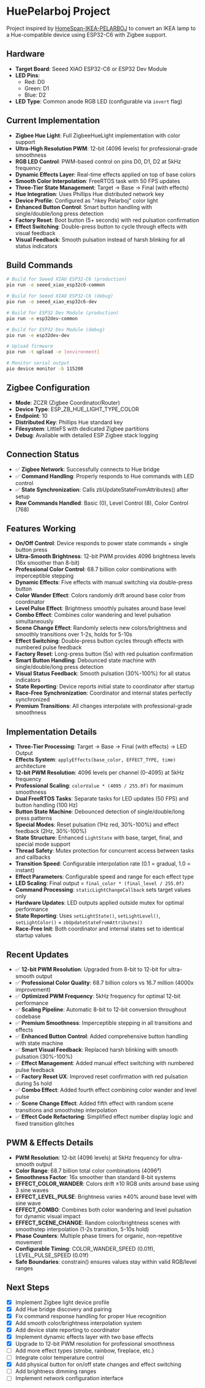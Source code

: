 # HuePelarboj Project

Project inspired by [HomeSpan-IKEA-PELARBOJ](https://github.com/n0rt0nthec4t/HomeSpan-IKEA-PELARBOJ) to convert an IKEA lamp to a Hue-compatible device using ESP32-C6 with Zigbee support.

## Hardware
- **Target Board**: Seeed XIAO ESP32-C6 or ESP32 Dev Module
- **LED Pins**: 
  - Red: D0
  - Green: D1  
  - Blue: D2
- **LED Type**: Common anode RGB LED (configurable via `invert` flag)

## Current Implementation
- **Zigbee Hue Light**: Full ZigbeeHueLight implementation with color support
- **Ultra-High Resolution PWM**: 12-bit (4096 levels) for professional-grade smoothness
- **RGB LED Control**: PWM-based control on pins D0, D1, D2 at 5kHz frequency
- **Dynamic Effects Layer**: Real-time effects applied on top of base colors
- **Smooth Color Interpolation**: FreeRTOS task with 50 FPS updates
- **Three-Tier State Management**: Target → Base → Final (with effects)
- **Hue Integration**: Uses Phillips Hue distributed network key
- **Device Profile**: Configured as "nkey Pelarboj" color light
- **Enhanced Button Control**: Smart button handling with single/double/long press detection
- **Factory Reset**: Boot button (5+ seconds) with red pulsation confirmation
- **Effect Switching**: Double-press button to cycle through effects with visual feedback
- **Visual Feedback**: Smooth pulsation instead of harsh blinking for all status indicators

## Build Commands
```bash
# Build for Seeed XIAO ESP32-C6 (production)
pio run -e seeed_xiao_esp32c6-common

# Build for Seeed XIAO ESP32-C6 (debug)
pio run -e seeed_xiao_esp32c6-dev

# Build for ESP32 Dev Module (production)
pio run -e esp32dev-common

# Build for ESP32 Dev Module (debug)
pio run -e esp32dev-dev

# Upload firmware
pio run -t upload -e [environment]

# Monitor serial output
pio device monitor -b 115200
```

## Zigbee Configuration
- **Mode**: ZCZR (Zigbee Coordinator/Router)
- **Device Type**: ESP_ZB_HUE_LIGHT_TYPE_COLOR
- **Endpoint**: 10
- **Distributed Key**: Phillips Hue standard key
- **Filesystem**: LittleFS with dedicated Zigbee partitions
- **Debug**: Available with detailed ESP Zigbee stack logging

## Connection Status
- ✅ **Zigbee Network**: Successfully connects to Hue bridge
- ✅ **Command Handling**: Properly responds to Hue commands with LED control
- ✅ **State Synchronization**: Calls zbUpdateStateFromAttributes() after setup
- **Raw Commands Handled**: Basic (0), Level Control (8), Color Control (768)

## Features Working
- **On/Off Control**: Device responds to power state commands + single button press
- **Ultra-Smooth Brightness**: 12-bit PWM provides 4096 brightness levels (16x smoother than 8-bit)
- **Professional Color Control**: 68.7 billion color combinations with imperceptible stepping
- **Dynamic Effects**: Five effects with manual switching via double-press button
- **Color Wander Effect**: Colors randomly drift around base color from coordinator
- **Level Pulse Effect**: Brightness smoothly pulsates around base level
- **Combo Effect**: Combines color wandering and level pulsation simultaneously
- **Scene Change Effect**: Randomly selects new colors/brightness and smoothly transitions over 1-2s, holds for 5-10s
- **Effect Switching**: Double-press button cycles through effects with numbered pulse feedback
- **Factory Reset**: Long-press button (5s) with red pulsation confirmation
- **Smart Button Handling**: Debounced state machine with single/double/long press detection
- **Visual Status Feedback**: Smooth pulsation (30%-100%) for all status indicators
- **State Reporting**: Device reports initial state to coordinator after startup
- **Race-Free Synchronization**: Coordinator and internal states perfectly synchronized
- **Premium Transitions**: All changes interpolate with professional-grade smoothness

## Implementation Details
- **Three-Tier Processing**: Target → Base → Final (with effects) → LED Output
- **Effects System**: `applyEffects(base_color, EFFECT_TYPE, time)` architecture
- **12-bit PWM Resolution**: 4096 levels per channel (0-4095) at 5kHz frequency
- **Professional Scaling**: `colorValue * (4095 / 255.0f)` for maximum smoothness
- **Dual FreeRTOS Tasks**: Separate tasks for LED updates (50 FPS) and button handling (100 Hz)
- **Button State Machine**: Debounced detection of single/double/long press patterns
- **Special Modes**: Reset pulsation (1Hz red, 30%-100%) and effect feedback (2Hz, 30%-100%)
- **State Structure**: Enhanced `LightState` with base, target, final, and special mode support
- **Thread Safety**: Mutex protection for concurrent access between tasks and callbacks
- **Transition Speed**: Configurable interpolation rate (0.1 = gradual, 1.0 = instant)
- **Effect Parameters**: Configurable speed and range for each effect type
- **LED Scaling**: Final output = `final_color * (final_level / 255.0f)`
- **Command Processing**: `staticLightChangeCallback` sets target values only
- **Hardware Updates**: LED outputs applied outside mutex for optimal performance
- **State Reporting**: Uses `setLightState()`, `setLightLevel()`, `setLightColor()` + `zbUpdateStateFromAttributes()`
- **Race-Free Init**: Both coordinator and internal states set to identical startup values

## Recent Updates
- ✅ **12-bit PWM Resolution**: Upgraded from 8-bit to 12-bit for ultra-smooth output
- ✅ **Professional Color Quality**: 68.7 billion colors vs 16.7 million (4000x improvement)
- ✅ **Optimized PWM Frequency**: 5kHz frequency for optimal 12-bit performance
- ✅ **Scaling Pipeline**: Automatic 8-bit to 12-bit conversion throughout codebase
- ✅ **Premium Smoothness**: Imperceptible stepping in all transitions and effects
- ✅ **Enhanced Button Control**: Added comprehensive button handling with state machine
- ✅ **Smart Visual Feedback**: Replaced harsh blinking with smooth pulsation (30%-100%)
- ✅ **Effect Management**: Added manual effect switching with numbered pulse feedback
- ✅ **Factory Reset UX**: Improved reset confirmation with red pulsation during 5s hold
- ✅ **Combo Effect**: Added fourth effect combining color wander and level pulse
- ✅ **Scene Change Effect**: Added fifth effect with random scene transitions and smoothstep interpolation
- ✅ **Effect Code Refactoring**: Simplified effect number display logic and fixed transition glitches

## PWM & Effects Details
- **PWM Resolution**: 12-bit (4096 levels) at 5kHz frequency for ultra-smooth output
- **Color Range**: 68.7 billion total color combinations (4096³)
- **Smoothness Factor**: 16x smoother than standard 8-bit systems
- **EFFECT_COLOR_WANDER**: Colors drift ±10 RGB units around base using 3 sine waves
- **EFFECT_LEVEL_PULSE**: Brightness varies ±40% around base level with sine wave
- **EFFECT_COMBO**: Combines both color wandering and level pulsation for dynamic visual impact
- **EFFECT_SCENE_CHANGE**: Random color/brightness scenes with smoothstep interpolation (1-2s transition, 5-10s hold)
- **Phase Counters**: Multiple phase timers for organic, non-repetitive movement
- **Configurable Timing**: COLOR_WANDER_SPEED (0.01f), LEVEL_PULSE_SPEED (0.01f)
- **Safe Boundaries**: constrain() ensures values stay within valid RGB/level ranges

## Next Steps
- [x] Implement Zigbee light device profile
- [x] Add Hue bridge discovery and pairing
- [x] Fix command response handling for proper Hue recognition
- [x] Add smooth color/brightness interpolation system
- [x] Add device state reporting to coordinator
- [x] Implement dynamic effects layer with two base effects
- [x] Upgrade to 12-bit PWM resolution for professional smoothness
- [ ] Add more effect types (strobe, rainbow, fireplace, etc.)
- [ ] Integrate color temperature control
- [x] Add physical button for on/off state changes and effect switching
- [ ] Add brightness dimming ranges
- [ ] Implement network configuration interface